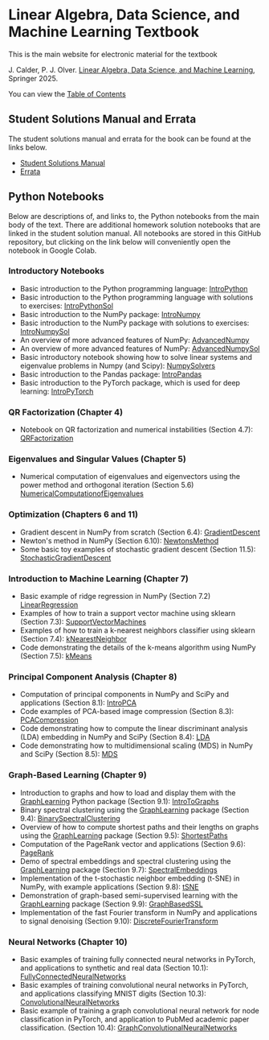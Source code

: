 # Linear Algebra, Data Science, and Machine Learning Textbook

This is the main website for electronic material for the textbook

J. Calder, P. J. Olver. [Linear Algebra, Data Science, and Machine Learning](https://), Springer 2025.

You can view the [Table of Contents](https://)

## Student Solutions Manual and Errata

The student solutions manual and errata for the book can be found at the links below.

* [Student Solutions Manual](https://)
* [Errata](https://)

## Python Notebooks

Below are descriptions of, and links to, the Python notebooks from the main body of the text. There are additional homework solution notebooks that are linked in the student solution manual. All notebooks are stored in this GitHub repository, but clicking on the link below will conveniently open the notebook in Google Colab. 

### Introductory Notebooks
* Basic introduction to the Python programming language:
        [IntroPython](https://colab.research.google.com/github/jwcalder/LAML/blob/main/Python/Intro/IntroPython.ipynb)
* Basic introduction to the Python programming language with solutions to exercises:
        [IntroPythonSol](https://colab.research.google.com/github/jwcalder/LAML/blob/main/Python/Intro/IntroPythonSol.ipynb) 
* Basic introduction to the NumPy package:
        [IntroNumpy](https://colab.research.google.com/github/jwcalder/LAML/blob/main/Python/Intro/IntroNumpy.ipynb)
* Basic introduction to the NumPy package with solutions to exercises:
        [IntroNumpySol](https://colab.research.google.com/github/jwcalder/LAML/blob/main/Python/Intro/IntroNumpySol.ipynb)
* An overview of more advanced features of NumPy:
        [AdvancedNumpy](https://colab.research.google.com/github/jwcalder/LAML/blob/main/Python/Intro/AdvancedNumpy.ipynb)
* An overview of more advanced features of NumPy:
        [AdvancedNumpySol](https://colab.research.google.com/github/jwcalder/LAML/blob/main/Python/Intro/AdvancedNumpySol.ipynb)
* Basic introductory notebook showing how to solve linear systems and eigenvalue problems in Numpy (and Scipy):
        [NumpySolvers](https://colab.research.google.com/github/jwcalder/LAML/blob/main/Python/Intro/NumpySolvers.ipynb) 
* Basic introduction to the Pandas package:
        [IntroPandas](https://colab.research.google.com/github/jwcalder/LAML/blob/main/Python/IntroML/IntroPandas.ipynb)
* Basic introduction to the PyTorch package, which is used for deep learning:
        [IntroPyTorch](https://colab.research.google.com/github/jwcalder/LAML/blob/main/Python/NeuralNetworks/IntroPyTorch.ipynb)

### QR Factorization (Chapter 4)
* Notebook on QR factorization and numerical instabilities (Section 4.7):
        [QRFactorization](https://colab.research.google.com/github/jwcalder/LAML/blob/main/Python/Homework/QRFactorization.ipynb)

### Eigenvalues and Singular Values (Chapter 5)
* Numerical computation of eigenvalues and eigenvectors using the power method and orthogonal iteration (Section 5.6)
        [NumericalComputationofEigenvalues](https://colab.research.google.com/github/jwcalder/LAML/blob/main/Python/Homework/NumericalComputationofEigenvalues.ipynb)

### Optimization (Chapters 6 and 11)
* Gradient descent in NumPy from scratch (Section 6.4):
        [GradientDescent](https://colab.research.google.com/github/jwcalder/LAML/blob/main/Python/Optimization/GradientDescent.ipynb)
* Newton's method in NumPy (Section 6.10):
        [NewtonsMethod](https://colab.research.google.com/github/jwcalder/LAML/blob/main/Python/Optimization/NewtonsMethod.ipynb)
* Some basic toy examples of stochastic gradient descent (Section 11.5):
        [StochasticGradientDescent](https://colab.research.google.com/github/jwcalder/LAML/blob/main/Python/Optimization/StochasticGradientDescent.ipynb)

### Introduction to Machine Learning (Chapter 7)
* Basic example of ridge regression in NumPy (Section 7.2)
        [LinearRegression](https://colab.research.google.com/github/jwcalder/LAML/blob/main/Python/IntroML/LinearRegression.ipynb)
* Examples of how to train a support vector machine using sklearn (Section 7.3):
        [SupportVectorMachines](https://colab.research.google.com/github/jwcalder/LAML/blob/main/Python/IntroML/SupportVectorMachines.ipynb)
* Examples of how to train a k-nearest neighbors classifier using sklearn (Section 7.4):
        [kNearestNeighbor](https://colab.research.google.com/github/jwcalder/LAML/blob/main/Python/IntroML/kNearestNeighbor.ipynb)
* Code demonstrating the details of the k-means algorithm using NumPy (Section 7.5):
        [kMeans](https://colab.research.google.com/github/jwcalder/LAML/blob/main/Python/IntroML/kMeans.ipynb)

### Principal Component Analysis (Chapter 8)
* Computation of principal components in NumPy and SciPy and applications (Section 8.1):
        [IntroPCA](https://colab.research.google.com/github/jwcalder/LAML/blob/main/Python/PrincipalComponentAnalysis/IntroPCA.ipynb)
* Code examples of PCA-based image compression (Section 8.3):
        [PCACompression](https://colab.research.google.com/github/jwcalder/LAML/blob/main/Python/PrincipalComponentAnalysis/PCACompression.ipynb)
* Code demonstrating how to compute the linear discriminant analysis (LDA) embedding in NumPy and SciPy (Section 8.4):
        [LDA](https://colab.research.google.com/github/jwcalder/LAML/blob/main/Python/PrincipalComponentAnalysis/LDA.ipynb)
* Code demonstrating how to multidimensional scaling (MDS) in NumPy and SciPy  (Section 8.5):
        [MDS](https://colab.research.google.com/github/jwcalder/LAML/blob/main/Python/PrincipalComponentAnalysis/MDS.ipynb)

### Graph-Based Learning (Chapter 9)
* Introduction to graphs and how to load and display them with the [GraphLearning](https://github.com/jwcalder/GraphLearning) Python package (Section 9.1):
        [IntroToGraphs](https://colab.research.google.com/github/jwcalder/LAML/blob/main/Python/GraphBasedLearning/IntroToGraphs.ipynb)
* Binary spectral clustering using the [GraphLearning](https://github.com/jwcalder/GraphLearning) package (Section 9.4):
        [BinarySpectralClustering](https://colab.research.google.com/github/jwcalder/LAML/blob/main/Python/GraphBasedLearning/BinarySpectralClustering.ipynb)
* Overview of how to compute shortest paths and their lengths on graphs using the [GraphLearning](https://github.com/jwcalder/GraphLearning) package (Section 9.5):
        [ShortestPaths](https://colab.research.google.com/github/jwcalder/LAML/blob/main/Python/GraphBasedLearning/ShortestPaths.ipynb)
* Computation of the PageRank vector and applications  (Section 9.6):
        [PageRank](https://colab.research.google.com/github/jwcalder/LAML/blob/main/Python/GraphBasedLearning/PageRank.ipynb)
* Demo of spectral embeddings and spectral clustering using the [GraphLearning](https://github.com/jwcalder/GraphLearning) package (Section 9.7):
        [SpectralEmbeddings](https://colab.research.google.com/github/jwcalder/LAML/blob/main/Python/GraphBasedLearning/SpectralEmbeddings.ipynb)
* Implementation of the t-stochastic neighbor embedding (t-SNE) in NumPy, with example applications (Section 9.8):
        [tSNE](https://colab.research.google.com/github/jwcalder/LAML/blob/main/Python/GraphBasedLearning/tSNE.ipynb)
* Demonstration of graph-based semi-supervised learning with the [GraphLearning](https://github.com/jwcalder/GraphLearning) package (Section 9.9):
        [GraphBasedSSL](https://colab.research.google.com/github/jwcalder/LAML/blob/main/Python/GraphBasedLearning/GraphBasedSSL.ipynb)
* Implementation of the fast Fourier transform in NumPy and applications to signal denoising (Section 9.10):
        [DiscreteFourierTransform](https://colab.research.google.com/github/jwcalder/LAML/blob/main/Python/GraphBasedLearning/DiscreteFourierTransform.ipynb)

### Neural Networks (Chapter 10)
* Basic examples of training fully connected neural networks in PyTorch, and applications to synthetic and real data (Section 10.1):
        [FullyConnectedNeuralNetworks](https://colab.research.google.com/github/jwcalder/LAML/blob/main/Python/NeuralNetworks/FullyConnectedNeuralNetworks.ipynb)
* Basic examples of training convolutional neural networks in PyTorch, and applications classifying MNIST digits (Section 10.3):
        [ConvolutionalNeuralNetworks](https://colab.research.google.com/github/jwcalder/LAML/blob/main/Python/NeuralNetworks/ConvolutionalNeuralNetworks.ipynb)
* Basic example of training a graph convolutional neural network for node classification in PyTorch, and application to PubMed academic paper classification. (Section 10.4):
        [GraphConvolutionalNeuralNetworks](https://colab.research.google.com/github/jwcalder/LAML/blob/main/Python/NeuralNetworks/GraphConvolutionalNeuralNetworks.ipynb)


